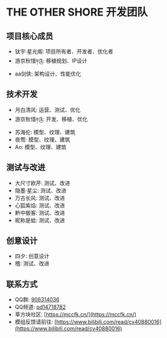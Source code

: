 # THE OTHER SHORE 开发团队

## **项目核心成员**

- 钛宇·星光阁: 项目所有者、开发者、优化者
- 游京秋惜༈༊: 移植规划、IP设计
- aa剑侠: 架构设计、性能优化

## **技术开发**

- 月白清风: 运营、测试、优化
- 游京秋惜༈༊: 开发、移植、优化
- 苏海伦: 模型、纹理、建筑
- 夜莺: 模型、纹理、建筑
- Ao: 模型、纹理、建筑

## **测试与改进**

- 大尺寸欧芹: 测试、改进
- 隐墨·星尘: 测试、改进
- 万古长风: 测试、改进
- 心狐紫焰: 测试、改进
- 黔中极客: 测试、改进
- 昵称是蛤: 测试、改进

## **创意设计**

- 四夕: 创意设计
- 稽: 测试、改进

## **联系方式**

- QQ群: [906314036](https://jq.qq.com/?_wv=1027&k=5UOx0yA)
- QQ频道: [pd14718782](https://pd14718782.com/)
- 草方块社区: [https://mccfk.cn/](https://mccfk.cn/)
- 模组反馈请前往: [https://www.bilibili.com/read/cv40880016](https://www.bilibili.com/read/cv40880016)

